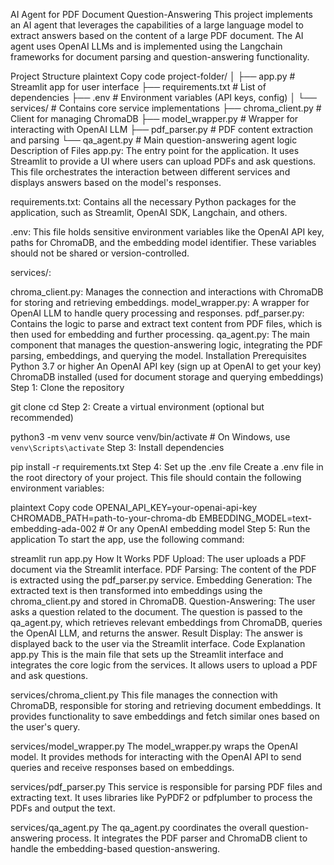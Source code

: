 AI Agent for PDF Document Question-Answering
This project implements an AI agent that leverages the capabilities of a large language model to extract answers based on the content of a large PDF document. The AI agent uses OpenAI LLMs and is implemented using the Langchain frameworks for document parsing and question-answering functionality.

Project Structure
plaintext
Copy code
project-folder/
│
├── app.py                  # Streamlit app for user interface
├── requirements.txt        # List of dependencies
├── .env                    # Environment variables (API keys, config)
│
└── services/               # Contains core service implementations
    ├── chroma_client.py    # Client for managing ChromaDB
    ├── model_wrapper.py    # Wrapper for interacting with OpenAI LLM
    ├── pdf_parser.py       # PDF content extraction and parsing
    └── qa_agent.py         # Main question-answering agent logic
Description of Files
app.py: The entry point for the application. It uses Streamlit to provide a UI where users can upload PDFs and ask questions. This file orchestrates the interaction between different services and displays answers based on the model's responses.

requirements.txt: Contains all the necessary Python packages for the application, such as Streamlit, OpenAI SDK, Langchain, and others.

.env: This file holds sensitive environment variables like the OpenAI API key, paths for ChromaDB, and the embedding model identifier. These variables should not be shared or version-controlled.

services/:

chroma_client.py: Manages the connection and interactions with ChromaDB for storing and retrieving embeddings.
model_wrapper.py: A wrapper for OpenAI LLM to handle query processing and responses.
pdf_parser.py: Contains the logic to parse and extract text content from PDF files, which is then used for embedding and further processing.
qa_agent.py: The main component that manages the question-answering logic, integrating the PDF parsing, embeddings, and querying the model.
Installation
Prerequisites
Python 3.7 or higher
An OpenAI API key (sign up at OpenAI to get your key)
ChromaDB installed (used for document storage and querying embeddings)
Step 1: Clone the repository

git clone <repository-url>
cd <project-folder>
Step 2: Create a virtual environment (optional but recommended)

python3 -m venv venv
source venv/bin/activate  # On Windows, use `venv\Scripts\activate`
Step 3: Install dependencies

pip install -r requirements.txt
Step 4: Set up the .env file
Create a .env file in the root directory of your project. This file should contain the following environment variables:

plaintext
Copy code
OPENAI_API_KEY=your-openai-api-key
CHROMADB_PATH=path-to-your-chroma-db
EMBEDDING_MODEL=text-embedding-ada-002  # Or any OpenAI embedding model
Step 5: Run the application
To start the app, use the following command:


streamlit run app.py
How It Works
PDF Upload: The user uploads a PDF document via the Streamlit interface.
PDF Parsing: The content of the PDF is extracted using the pdf_parser.py service.
Embedding Generation: The extracted text is then transformed into embeddings using the chroma_client.py and stored in ChromaDB.
Question-Answering: The user asks a question related to the document. The question is passed to the qa_agent.py, which retrieves relevant embeddings from ChromaDB, queries the OpenAI LLM, and returns the answer.
Result Display: The answer is displayed back to the user via the Streamlit interface.
Code Explanation
app.py
This is the main file that sets up the Streamlit interface and integrates the core logic from the services. It allows users to upload a PDF and ask questions.

services/chroma_client.py
This file manages the connection with ChromaDB, responsible for storing and retrieving document embeddings. It provides functionality to save embeddings and fetch similar ones based on the user's query.

services/model_wrapper.py
The model_wrapper.py wraps the OpenAI model. It provides methods for interacting with the OpenAI API to send queries and receive responses based on embeddings.

services/pdf_parser.py
This service is responsible for parsing PDF files and extracting text. It uses libraries like PyPDF2 or pdfplumber to process the PDFs and output the text.

services/qa_agent.py
The qa_agent.py coordinates the overall question-answering process. It integrates the PDF parser and ChromaDB client to handle the embedding-based question-answering.